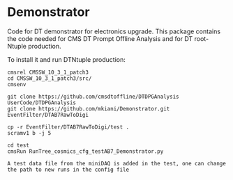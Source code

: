 # Demonstrator


Code for DT demonstrator for electronics upgrade. This package contains the code needed for CMS DT Prompt Offline Analysis and for DT root-Ntuple production.

To install it and run DTNtuple production:

```
cmsrel CMSSW_10_3_1_patch3
cd CMSSW_10_3_1_patch3/src/
cmsenv

git clone https://github.com/cmsdtoffline/DTDPGAnalysis UserCode/DTDPGAnalysis
git clone https://github.com/mkiani/Demonstrator.git EventFilter/DTAB7RawToDigi

cp -r EventFilter/DTAB7RawToDigi/test . 
scramv1 b -j 5

cd test
cmsRun RunTree_cosmics_cfg_testAB7_Demonstrator.py

A test data file from the miniDAQ is added in the test, one can change the path to new runs in the config file

```
